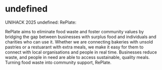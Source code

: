 # undefined
UNIHACK 2025 undefined: RePlate:

RePlate aims to eliminate food waste and foster community values by bridging the gap between businesses
with surplus food and individuals and charities who can use it.
Whether we are connecting bakeries with unsold pastries or a restuarant with extra meals, we make it easy for them to connect
with local organisations and people in real time. Businesses reduce waste, and people in need are able to access sustainable, quality meals. 
Turning food waste into community support, RePlate.
